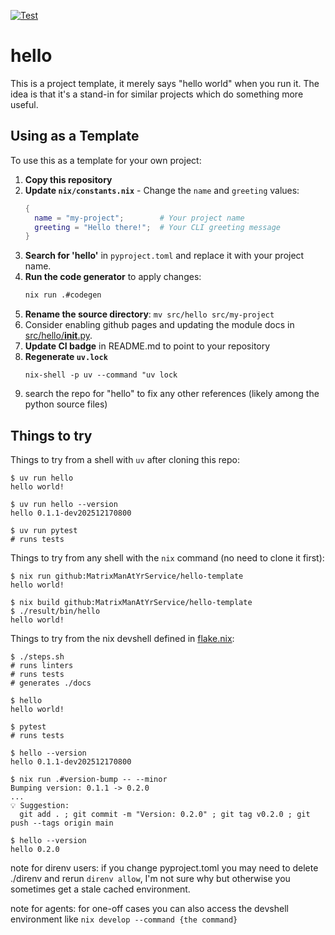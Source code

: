 [![Test](https://github.com/MatrixManAtYrService/hello-template/workflows/Test/badge.svg)](https://github.com/MatrixManAtYrService/hello-template/actions/workflows/test.yml)

# hello

This is a project template, it merely says "hello world" when you run it.
The idea is that it's a stand-in for similar projects which do something more useful.

## Using as a Template

To use this as a template for your own project:

1. **Copy this repository**
2. **Update `nix/constants.nix`** - Change the `name` and `greeting` values:
   ```nix
   {
     name = "my-project";        # Your project name
     greeting = "Hello there!";  # Your CLI greeting message
   }
   ```
3. **Search for 'hello'** in `pyproject.toml` and replace it with your project name.
4. **Run the code generator** to apply changes:
   ```bash
   nix run .#codegen
   ```
5. **Rename the source directory**: `mv src/hello src/my-project`
6. Consider enabling github pages and updating the module docs in [src/hello/__init__.py](src/hello/__init__.py).
7. **Update CI badge** in README.md to point to your repository
8. **Regenerate `uv.lock`**
   ```
   nix-shell -p uv --command "uv lock
   ````
9. search the repo for "hello" to fix any other references (likely among the python source files)

## Things to try

Things to try from a shell with `uv` after cloning this repo:
```
$ uv run hello
hello world!

$ uv run hello --version
hello 0.1.1-dev202512170800

$ uv run pytest
# runs tests
```

Things to try from any shell with the `nix` command (no need to clone it first):

```
$ nix run github:MatrixManAtYrService/hello-template
hello world!

$ nix build github:MatrixManAtYrService/hello-template
$ ./result/bin/hello
hello world!
```

Things to try from the nix devshell defined in [flake.nix](./flake.nix):
```
$ ./steps.sh
# runs linters
# runs tests
# generates ./docs

$ hello
hello world!

$ pytest
# runs tests

$ hello --version
hello 0.1.1-dev202512170800

$ nix run .#version-bump -- --minor
Bumping version: 0.1.1 -> 0.2.0
...
💡 Suggestion:
  git add . ; git commit -m "Version: 0.2.0" ; git tag v0.2.0 ; git push --tags origin main

$ hello --version
hello 0.2.0
```

note for direnv users: if you change pyproject.toml you may need to delete ./direnv and rerun `direnv allow`, I'm not sure why but otherwise you sometimes get a stale cached environment.

note for agents: for one-off cases you can also access the devshell environment like `nix develop --command {the command}`
